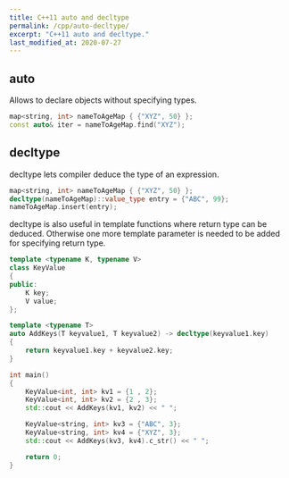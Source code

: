 ```yaml
---
title: C++11 auto and decltype
permalink: /cpp/auto-decltype/
excerpt: "C++11 auto and decltype."
last_modified_at: 2020-07-27
---
```


## auto
Allows to declare objects without specifying types.

```cpp
map<string, int> nameToAgeMap { {"XYZ", 50} };
const auto& iter = nameToAgeMap.find("XYZ");
```

## decltype
 
decltype lets  compiler deduce the type of an expression.
 
```cpp
map<string, int> nameToAgeMap { {"XYZ", 50} };
decltype(nameToAgeMap)::value_type entry = {"ABC", 99};
nameToAgeMap.insert(entry);
```

decltype is also useful in template functions where return type can be deduced. Otherwise one more template parameter is needed to be added for specifying return type.

```cpp
template <typename K, typename V>
class KeyValue
{
public:
    K key;
    V value;
};

template <typename T>
auto AddKeys(T keyvalue1, T keyvalue2) -> decltype(keyvalue1.key)
{
    return keyvalue1.key + keyvalue2.key;
}

int main()
{
    KeyValue<int, int> kv1 = {1 , 2};
    KeyValue<int, int> kv2 = {2 , 3};
    std::cout << AddKeys(kv1, kv2) << " ";

    KeyValue<string, int> kv3 = {"ABC", 3};
    KeyValue<string, int> kv4 = {"XYZ", 3};
    std::cout << AddKeys(kv3, kv4).c_str() << " ";

    return 0;
}
```

